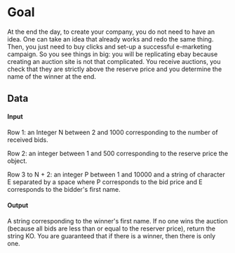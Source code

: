 # Goal

At the end the day, to create your company, you do not need to have an idea. One can
take an idea that already works and redo the same thing. Then, you just need to buy
clicks and set-up a successful e-marketing campaign.  So you see things in big: you will
be  replicating  ebay  because  creating  an  auction  site  is  not  that  complicated.  You
receive  auctions,  you  check  that  they  are  strictly  above  the  reserve  price  and  you
determine the name of the winner at the end.

## Data

  #### Input

  Row 1: an Integer N between 2 and 1000 corresponding to the number of received bids.

  Row 2: an integer between 1 and 500 corresponding to the reserve price the object.

  Row 3 to N + 2: an integer P between 1 and 10000 and a string of character E separated by a space where P corresponds to the bid price and E corresponds to the bidder's first name.

#### Output

A string corresponding to the winner's first name. If no one wins the auction (because
all bids are less than or equal to the reserver price), return the string KO.
You are guaranteed that if there is a winner, then there is only one.
